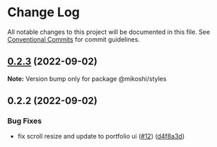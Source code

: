 # Change Log

All notable changes to this project will be documented in this file.
See [Conventional Commits](https://conventionalcommits.org) for commit guidelines.

## [0.2.3](https://github.com/anthony-y-zhu14/MikoshiUI/compare/@mikoshi/styles@0.2.2...@mikoshi/styles@0.2.3) (2022-09-02)

**Note:** Version bump only for package @mikoshi/styles





## 0.2.2 (2022-09-02)


### Bug Fixes

* fix scroll resize and update to portfolio ui ([#12](https://github.com/anthony-y-zhu14/MikoshiUI/issues/12)) ([d4f8a3d](https://github.com/anthony-y-zhu14/MikoshiUI/commit/d4f8a3d4089141e6a6937f257e31f8e877ea8853))
